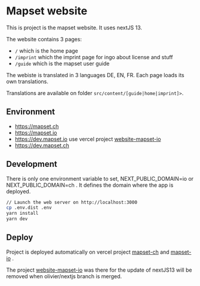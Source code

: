 # Mapset website

This is project is the mapset website. It uses nextJS 13.

The website contains 3 pages:

- `/` which is the home page
- `/imprint` which the imprint page for ingo about license and stuff
- `/guide` which is the mapset user guide

The webiste is translated in 3 languages DE, EN, FR. Each page loads its own translations.

Translations are available on folder `src/content/[guide|home|imprint]>`.

## Environment

- <https://mapset.ch>
- <https://mapset.io>
- <https://dev.mapset.io> use vercel project [website-mapset-io](https://vercel.com/geops/website-mapset-io)
- <https://dev.mapset.ch>

## Development

There is only one environment variable to set, NEXT_PUBLIC_DOMAIN=io or NEXT_PUBLIC_DOMAIN=ch . It defines the domain where the app is deployed.

```bash
// Launch the web server on http://localhost:3000
cp .env.dist .env
yarn install
yarn dev
```

## Deploy

Project is deployed automatically on vercel project [mapset-ch](https://vercel.com/geops/mapset-ch) and [mapset-io](https://vercel.com/geops/mapset-io) .

The project [website-mapset-io](https://vercel.com/geops/website-mapset-io) was there for the update of nextJS13 will be removed when olivier/nextjs branch is merged.
